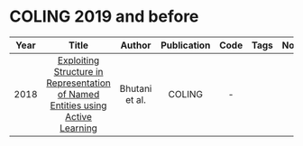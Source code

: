 # COLING 2019 and before

| Year |                                                        Title                                                         |     Author     | Publication | Code | Tags | Notes |
|:----:|:--------------------------------------------------------------------------------------------------------------------:|:--------------:|:-----------:|:----:|:----:|:-----:|
| 2018 | [Exploiting Structure in Representation of Named Entities using Active Learning](https://aclanthology.org/C18-1058/) | Bhutani et al. |   COLING    |  -   |      |       |
